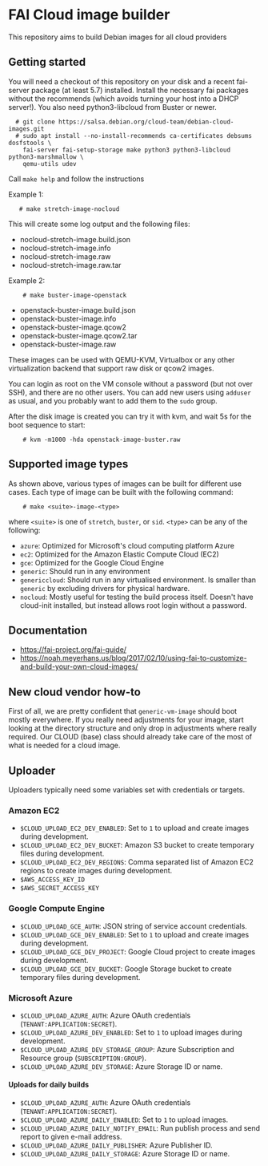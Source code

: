 # FAI Cloud image builder

This repository aims to build Debian images for all cloud providers

## Getting started

You will need a checkout of this repository on your disk and a recent fai-server
package (at least 5.7) installed. Install the necessary fai packages without
the recommends (which avoids turning your host into a DHCP server!).
You also need python3-libcloud from Buster or newer.

```
  # git clone https://salsa.debian.org/cloud-team/debian-cloud-images.git
  # sudo apt install --no-install-recommends ca-certificates debsums dosfstools \
    fai-server fai-setup-storage make python3 python3-libcloud python3-marshmallow \
    qemu-utils udev
```

  Call `make help` and follow the instructions

Example 1:

```
   # make stretch-image-nocloud
```

This will create some log output and the following files:

- nocloud-stretch-image.build.json
- nocloud-stretch-image.info
- nocloud-stretch-image.raw
- nocloud-stretch-image.raw.tar

Example 2:

```
    # make buster-image-openstack
```

- openstack-buster-image.build.json
- openstack-buster-image.info
- openstack-buster-image.qcow2
- openstack-buster-image.qcow2.tar
- openstack-buster-image.raw

These images can be used with QEMU-KVM, Virtualbox or any other virtualization
backend that support raw disk or qcow2 images.

You can login as root on the VM console without a password (but not over
SSH), and there are no other users. You can add new users using `adduser` as
usual, and you probably want to add them to the `sudo` group.

After the disk image is created you can try it with kvm, and wait 5s for the
boot sequence to start:

```
    # kvm -m1000 -hda openstack-image-buster.raw
```

## Supported image types

As shown above, various types of images can be built for different use
cases. Each type of image can be built with the following command:

```
    # make <suite>-image-<type>
```

where `<suite>` is one of `stretch`, `buster`, or `sid`. `<type>` can
be any of the following:

 * `azure`: Optimized for Microsoft's cloud computing platform Azure
 * `ec2`: Optimized for the Amazon Elastic Compute Cloud (EC2)
 * `gce`: Optimized for the Google Cloud Engine
 * `generic`: Should run in any environment
 * `genericcloud`: Should run in any virtualised environment. Is
   smaller than `generic` by excluding drivers for physical hardware.
 * `nocloud`: Mostly useful for testing the build process
   itself. Doesn't have cloud-init installed, but instead allows root
   login without a password.

## Documentation

 * https://fai-project.org/fai-guide/
 * https://noah.meyerhans.us/blog/2017/02/10/using-fai-to-customize-and-build-your-own-cloud-images/

## New cloud vendor how-to

First of all, we are pretty confident that `generic-vm-image` should boot
mostly everywhere. If you really need adjustments for your image, start looking
at the directory structure and only drop in adjustments where really required.
Our CLOUD (base) class should already take care of the most of what is needed
for a cloud image.

## Uploader

Uploaders typically need some variables set with credentials or targets.

### Amazon EC2

 * `$CLOUD_UPLOAD_EC2_DEV_ENABLED`: Set to `1` to upload and create images during development.
 * `$CLOUD_UPLOAD_EC2_DEV_BUCKET`: Amazon S3 bucket to create temporary files during development.
 * `$CLOUD_UPLOAD_EC2_DEV_REGIONS`: Comma separated list of Amazon EC2 regions to create images during development.
 * `$AWS_ACCESS_KEY_ID`
 * `$AWS_SECRET_ACCESS_KEY`

### Google Compute Engine

 * `$CLOUD_UPLOAD_GCE_AUTH`: JSON string of service account credentials.
 * `$CLOUD_UPLOAD_GCE_DEV_ENABLED`: Set to `1` to upload and create images during development.
 * `$CLOUD_UPLOAD_GCE_DEV_PROJECT`: Google Cloud project to create images during development.
 * `$CLOUD_UPLOAD_GCE_DEV_BUCKET`: Google Storage bucket to create temporary files during development.

### Microsoft Azure

 * `$CLOUD_UPLOAD_AZURE_AUTH`: Azure OAuth credentials (`TENANT:APPLICATION:SECRET`).
 * `$CLOUD_UPLOAD_AZURE_DEV_ENABLED`: Set to `1` to upload images during development.
 * `$CLOUD_UPLOAD_AZURE_DEV_STORAGE_GROUP`: Azure Subscription and Resource group (`SUBSCRIPTION:GROUP`).
 * `$CLOUD_UPLOAD_AZURE_DEV_STORAGE`: Azure Storage ID or name.

#### Uploads for daily builds

 * `$CLOUD_UPLOAD_AZURE_AUTH`: Azure OAuth credentials (`TENANT:APPLICATION:SECRET`).
 * `$CLOUD_UPLOAD_AZURE_DAILY_ENABLED`: Set to `1` to upload images.
 * `$CLOUD_UPLOAD_AZURE_DAILY_NOTIFY_EMAIL`: Run publish process and send report to given e-mail address.
 * `$CLOUD_UPLOAD_AZURE_DAILY_PUBLISHER`: Azure Publisher ID.
 * `$CLOUD_UPLOAD_AZURE_DAILY_STORAGE`: Azure Storage ID or name.
